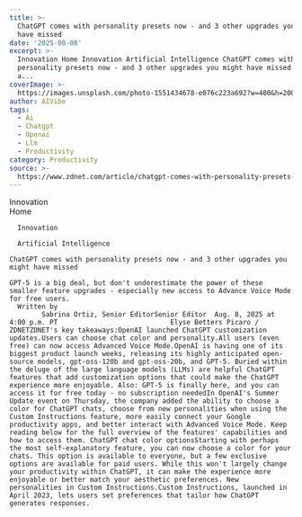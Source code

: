 ```yaml
---
title: >-
  ChatGPT comes with personality presets now - and 3 other upgrades you might
  have missed
date: '2025-08-08'
excerpt: >-
  Innovation Home Innovation Artificial Intelligence ChatGPT comes with
  personality presets now - and 3 other upgrades you might have missed GPT-5 is
  a...
coverImage: >-
  https://images.unsplash.com/photo-1551434678-e076c223a692?w=400&h=200&fit=crop&auto=format
author: AIVibe
tags:
  - Ai
  - Chatgpt
  - Openai
  - Llm
  - Productivity
category: Productivity
source: >-
  https://www.zdnet.com/article/chatgpt-comes-with-personality-presets-now-and-3-other-upgrades-you-might-have-missed/
---
```

Innovation      
      Home
    
      Innovation
    
      Artificial Intelligence
       
    ChatGPT comes with personality presets now - and 3 other upgrades you might have missed
     
    GPT-5 is a big deal, but don't underestimate the power of these smaller feature upgrades - especially new access to Advance Voice Mode for free users.
      Written by 
            Sabrina Ortiz, Senior EditorSenior Editor  Aug. 8, 2025 at 4:00 p.m. PT                            Elyse Betters Picaro / ZDNETZDNET's key takeaways:OpenAI launched ChatGPT customization updates.Users can choose chat color and personality.All users (even free) can now access Advanced Voice Mode.OpenAI is having one of its biggest product launch weeks, releasing its highly anticipated open-source models, gpt-oss-120b and gpt-oss-20b, and GPT-5. Buried within the deluge of the large language models (LLMs) are helpful ChatGPT features that add customization options that could make the ChatGPT experience more enjoyable. Also: GPT-5 is finally here, and you can access it for free today - no subscription neededIn OpenAI's Summer Update event on Thursday, the company added the ability to choose a color for ChatGPT chats, choose from new personalities when using the Custom Instructions feature, more easily connect your Google productivity apps, and better interact with Advanced Voice Mode. Keep reading below for the full overview of the features' capabilities and how to access them. ChatGPT chat color optionsStarting with perhaps the most self-explanatory feature, you can now choose a color for your chats. This option is available to everyone, but a few exclusive options are available for paid users. While this won't largely change your productivity within ChatGPT, it can make the experience more enjoyable or better match your aesthetic preferences. New personalities in Custom Instructions.Custom Instructions, launched in April 2023, lets users set preferences that tailor how ChatGPT generates responses. 
